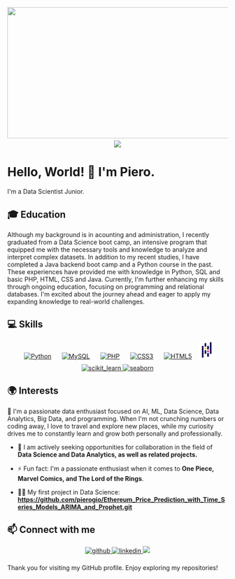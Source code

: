 <div align="center">
  <img src="https://media.giphy.com/media/dWesBcTLavkZuG35MI/giphy.gif" width="600" height="300"/>
</div>

<div align="center">
<img src="https://komarev.com/ghpvc/?username=pierogio&&style=flat-square" align="center" />
</div>  

# Hello, World! 👋 I'm Piero.

I'm a Data Scientist Junior.

## 🎓 Education
Although my background is in acounting and administration, I recently graduated from a Data Science boot camp, an intensive program that equipped me with the necessary tools and knowledge to analyze and interpret complex datasets. In addition to my recent studies, I have completed a Java backend boot camp and a Python course in the past. These experiences have provided me with knowledge in Python, SQL and basic PHP, HTML, CSS and Java. 
Currently, I'm further enhancing my skills through ongoing education, focusing on programming and relational databases. I'm excited about the journey ahead and eager to apply my expanding knowledge to real-world challenges.

## 💻 Skills
<div align="center">  
<a href="https://www.python.org/" target="_blank"><img style="margin: 10px" src="https://profilinator.rishav.dev/skills-assets/python-original.svg" alt="Python" height="50" /></a>  
<a href="https://www.mysql.com/" target="_blank"><img style="margin: 10px" src="https://profilinator.rishav.dev/skills-assets/mysql-original-wordmark.svg" alt="MySQL" height="50" /></a>  
<a href="https://www.php.net/" target="_blank"><img style="margin: 10px" src="https://profilinator.rishav.dev/skills-assets/php-original.svg" alt="PHP" height="50" /></a>  
<a href="https://www.w3schools.com/css/" target="_blank"><img style="margin: 10px" src="https://profilinator.rishav.dev/skills-assets/css3-original-wordmark.svg" alt="CSS3" height="50" /></a>  
<a href="https://en.wikipedia.org/wiki/HTML5" target="_blank"><img style="margin: 10px" src="https://profilinator.rishav.dev/skills-assets/html5-original-wordmark.svg" alt="HTML5" height="50" /></a> 
<a href="https://pandas.pydata.org/" target="_blank" rel="noreferrer"> <img src="https://raw.githubusercontent.com/devicons/devicon/2ae2a900d2f041da66e950e4d48052658d850630/icons/pandas/pandas-original.svg" alt="pandas" width="40" height="40"/> </a> 
<a href="https://scikit-learn.org/" target="_blank" rel="noreferrer"> <img src="https://upload.wikimedia.org/wikipedia/commons/0/05/Scikit_learn_logo_small.svg" alt="scikit_learn" width="40" height="40"/> </a> 
<a href="https://seaborn.pydata.org/" target="_blank" rel="noreferrer"> <img src="https://seaborn.pydata.org/_images/logo-mark-lightbg.svg" alt="seaborn" width="40" height="40"/> </a>
</div>
</td></tr></table>  

## 🌍 Interests
👀 I'm a passionate data enthusiast focused on AI, ML, Data Science, Data Analytics, Big Data, and programming. 
When I'm not crunching numbers or coding away, I love to travel and explore new places, while my curiosity drives me to constantly learn and grow both personally and professionally.

- 👯 I am actively seeking opportunities for collaboration in the field of **Data Science and Data Analytics, as well as related projects.**

- ⚡ Fun fact: I'm a passionate enthusiast when it comes to **One Piece, Marvel Comics, and The Lord of the Rings**.

- 👨‍💻 My first project in Data Science: **https://github.com/pierogio/Ethereum_Price_Prediction_with_Time_Series_Models_ARIMA_and_Prophet.git**
 
## 📫 Connect with me 
<div align="center">
<a href="https://github.com/pierogio" target="_blank">
<img src=https://img.shields.io/badge/github-%2324292e.svg?&style=for-the-badge&logo=github&logoColor=white alt=github style="margin-bottom: 5px;" />
</a>
<a href="https://linkedin.com/in/pierogio" target="_blank">
<img src=https://img.shields.io/badge/linkedin-%231E77B5.svg?&style=for-the-badge&logo=linkedin&logoColor=white alt=linkedin style="margin-bottom: 5px;" />
</a>
<a href = "mailto:vpierogiorgiooo@gmail.com"><img src="https://img.shields.io/badge/-Gmail-%23333?style=for-the-badge&logo=gmail&logoColor=white" target="_blank"></a>

</div>  

<br/>
Thank you for visiting my GitHub profile. Enjoy exploring my repositories!
